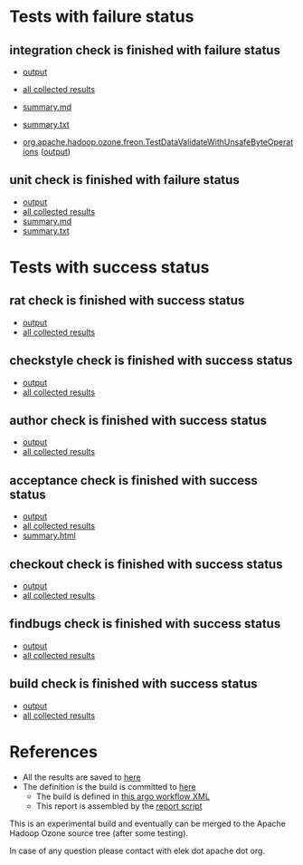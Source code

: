 # Tests with failure status

## integration check is finished with failure status

   * [output](https://raw.githubusercontent.com/elek/ozone-ci/master/pr/pr-hdds-1950-xbg5g/integration/output.log)
   * [all collected results](https://github.com/elek/ozone-ci/tree/master/pr/pr-hdds-1950-xbg5g/integration)
   * [summary.md](https://github.com/elek/ozone-ci/tree/master/pr/pr-hdds-1950-xbg5g/integration/summary.md)
   * [summary.txt](https://github.com/elek/ozone-ci/tree/master/pr/pr-hdds-1950-xbg5g/integration/summary.txt)

 * [org.apache.hadoop.ozone.freon.TestDataValidateWithUnsafeByteOperations](hadoop-ozone/tools/org.apache.hadoop.ozone.freon.TestDataValidateWithUnsafeByteOperations.txt) ([output](hadoop-ozone/tools/org.apache.hadoop.ozone.freon.TestDataValidateWithUnsafeByteOperations-output.txt/\n))


## unit check is finished with failure status

   * [output](https://raw.githubusercontent.com/elek/ozone-ci/master/pr/pr-hdds-1950-xbg5g/unit/output.log)
   * [all collected results](https://github.com/elek/ozone-ci/tree/master/pr/pr-hdds-1950-xbg5g/unit)
   * [summary.md](https://github.com/elek/ozone-ci/tree/master/pr/pr-hdds-1950-xbg5g/unit/summary.md)
   * [summary.txt](https://github.com/elek/ozone-ci/tree/master/pr/pr-hdds-1950-xbg5g/unit/summary.txt)





# Tests with success status

## rat check is finished with success status

   * [output](https://raw.githubusercontent.com/elek/ozone-ci/master/pr/pr-hdds-1950-xbg5g/rat/output.log)
   * [all collected results](https://github.com/elek/ozone-ci/tree/master/pr/pr-hdds-1950-xbg5g/rat)


## checkstyle check is finished with success status

   * [output](https://raw.githubusercontent.com/elek/ozone-ci/master/pr/pr-hdds-1950-xbg5g/checkstyle/output.log)
   * [all collected results](https://github.com/elek/ozone-ci/tree/master/pr/pr-hdds-1950-xbg5g/checkstyle)


## author check is finished with success status

   * [output](https://raw.githubusercontent.com/elek/ozone-ci/master/pr/pr-hdds-1950-xbg5g/author/output.log)
   * [all collected results](https://github.com/elek/ozone-ci/tree/master/pr/pr-hdds-1950-xbg5g/author)


## acceptance check is finished with success status

   * [output](https://raw.githubusercontent.com/elek/ozone-ci/master/pr/pr-hdds-1950-xbg5g/acceptance/output.log)
   * [all collected results](https://github.com/elek/ozone-ci/tree/master/pr/pr-hdds-1950-xbg5g/acceptance)
   * [summary.html](https://elek.github.io/ozone-ci/pr/pr-hdds-1950-xbg5g/acceptance/summary.html)


## checkout check is finished with success status

   * [output](https://raw.githubusercontent.com/elek/ozone-ci/master/pr/pr-hdds-1950-xbg5g/checkout/output.log)
   * [all collected results](https://github.com/elek/ozone-ci/tree/master/pr/pr-hdds-1950-xbg5g/checkout)


## findbugs check is finished with success status

   * [output](https://raw.githubusercontent.com/elek/ozone-ci/master/pr/pr-hdds-1950-xbg5g/findbugs/output.log)
   * [all collected results](https://github.com/elek/ozone-ci/tree/master/pr/pr-hdds-1950-xbg5g/findbugs)


## build check is finished with success status

   * [output](https://raw.githubusercontent.com/elek/ozone-ci/master/pr/pr-hdds-1950-xbg5g/build/output.log)
   * [all collected results](https://github.com/elek/ozone-ci/tree/master/pr/pr-hdds-1950-xbg5g/build)




# References

 * All the results are saved to [here](https://github.com/elek/ozone-ci/tree/master/pr/pr-hdds-1950-xbg5g/)
 * The definition is the build is committed to [here](https://github.com/elek/argo-ozone)
    * The build is defined in [this argo workflow XML](https://github.com/elek/argo-ozone/blob/master/ozone-build.yaml)
    * This report is assembled by the [report script](https://github.com/elek/argo-ozone/blob/master/scripts/report.sh)

This is an experimental build and eventually can be merged to the Apache Hadoop Ozone source tree (after some testing).

In case of any question please contact with elek dot apache dot org.
